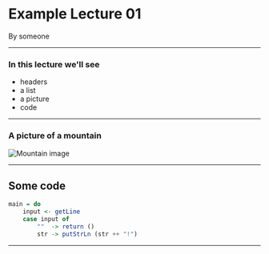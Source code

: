 Example Lecture 01
==================

By someone

---

### In this lecture we'll see

- headers
- a list
- a picture
- code

---

### A picture of a mountain

![Mountain image](http://mostbeautifulplaces.org/wp-content/uploads/Lanscape-Rocky-Mountain-Colorado.jpg)

---

## Some code

```haskell
main = do
    input <- getLine
    case input of
        ""  -> return ()
        str -> putStrLn (str ++ "!")
```

---
